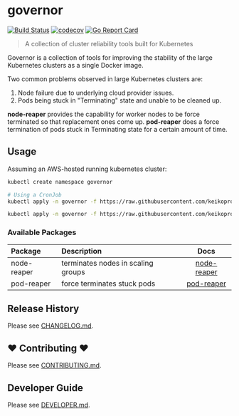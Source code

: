 # governor
[![Build Status](https://travis-ci.org/keikoproj/governor.svg?branch=master)](https://travis-ci.org/keikoproj/governor)
[![codecov](https://codecov.io/gh/keikoproj/governor/branch/master/graph/badge.svg)](https://codecov.io/gh/keikoproj/governor)
[![Go Report Card](https://goreportcard.com/badge/github.com/keikoproj/governor)](https://goreportcard.com/report/github.com/keikoproj/governor)
> A collection of cluster reliability tools built for Kubernetes

Governor is a collection of tools for improving the stability of the large Kubernetes clusters as a single Docker image.

Two common problems observed in large Kubernetes clusters are:

1. Node failure due to underlying cloud provider issues.
2. Pods being stuck in "Terminating" state and unable to be cleaned up.

**node-reaper** provides the capability for worker nodes to be force terminated so that replacement ones come up.
**pod-reaper** does a force termination of pods stuck in Terminating state for a certain amount of time.

## Usage

Assuming an AWS-hosted running kubernetes cluster:

```sh
kubectl create namespace governor

# Using a CronJob
kubectl apply -n governor -f https://raw.githubusercontent.com/keikoproj/governor/master/examples/node-reaper.yaml

kubectl apply -n governor -f https://raw.githubusercontent.com/keikoproj/governor/master/examples/pod-reaper.yaml
```

### Available Packages

| Package | Description | Docs
| :--- | :--- | :---: |
| node-reaper | terminates nodes in scaling groups | [node-reaper](pkg/reaper/README.md#node-reaper) |
| pod-reaper | force terminates stuck pods | [pod-reaper](pkg/reaper/README.md#pod-reaper) |

## Release History

Please see [CHANGELOG.md](.github/CHANGELOG.md).

## ❤ Contributing ❤

Please see [CONTRIBUTING.md](.github/CONTRIBUTING.md).

## Developer Guide

Please see [DEVELOPER.md](.github/DEVELOPER.md).
